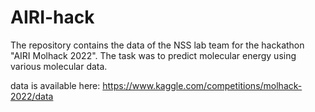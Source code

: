# AIRI-hack
The repository contains the data of the NSS lab team for the hackathon "AIRI Molhack 2022". The task was to predict molecular energy using various molecular data.

data is available here: https://www.kaggle.com/competitions/molhack-2022/data
